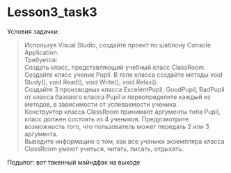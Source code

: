 # Lesson3_task3
Условия задачки:
>Используя Visual Studio, создайте проект по шаблону Console Application.  
Требуется:  
Создать класс, представляющий учебный класс ClassRoom.  
Создайте класс ученик Pupil.  В теле класса создайте методы void Study(), void Read(), void Write(), void Relax().  
Создайте 3 производных класса ExcelentPupil, GoodPupil, BadPupil  от класса базового класса Pupil и переопределите каждый из методов, в зависимости от успеваемости ученика.   
Конструктор класса ClassRoom принимает аргументы типа Pupil, класс должен состоять из 4 учеников. 
Предусмотрите возможность того, что пользователь может передать 2 или 3 аргумента.  
Выведите информацию о том, как все ученики экземпляра класса ClassRoom умеют учиться, читать, писать, отдыхать.

Подытог: вот такенный майндфак на выходе
>![]()
